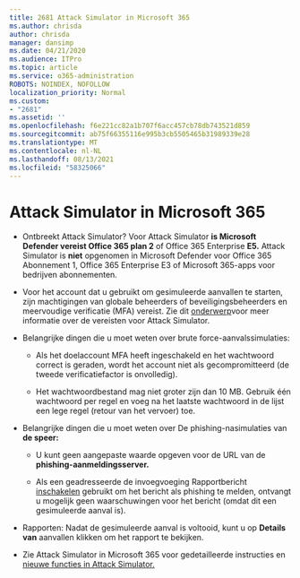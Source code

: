 ```yaml
---
title: 2681 Attack Simulator in Microsoft 365
ms.author: chrisda
author: chrisda
manager: dansimp
ms.date: 04/21/2020
ms.audience: ITPro
ms.topic: article
ms.service: o365-administration
ROBOTS: NOINDEX, NOFOLLOW
localization_priority: Normal
ms.custom:
- "2681"
ms.assetid: ''
ms.openlocfilehash: f6e221cc82a1b707f6acc457cb78db743521d859
ms.sourcegitcommit: ab75f66355116e995b3cb5505465b31989339e28
ms.translationtype: MT
ms.contentlocale: nl-NL
ms.lasthandoff: 08/13/2021
ms.locfileid: "58325066"
---
```

# <a name="attack-simulator-in-microsoft-365"></a>Attack Simulator in Microsoft 365

- Ontbreekt Attack Simulator? Voor Attack Simulator **is Microsoft Defender vereist Office 365 plan 2** of Office 365 Enterprise **E5.** Attack Simulator is **niet** opgenomen in Microsoft Defender voor Office 365 Abonnement 1, Office 365 Enterprise E3 of Microsoft 365-apps voor bedrijven abonnementen.

- Voor het account dat u gebruikt om gesimuleerde aanvallen te starten, zijn machtigingen van globale beheerders of beveiligingsbeheerders en meervoudige verificatie (MFA) vereist. Zie dit [onderwerp](https://docs.microsoft.com/microsoft-365/security/office-365-security/attack-simulator)voor meer informatie over de vereisten voor Attack Simulator.

- Belangrijke dingen die u moet weten over brute force-aanvalssimulaties: 

  - Als het doelaccount MFA heeft ingeschakeld en het wachtwoord correct is geraden, wordt het account niet als gecompromitteerd (de tweede verificatiefactor is onvolledig).

  - Het wachtwoordbestand mag niet groter zijn dan 10 MB. Gebruik één wachtwoord per regel en voeg na het laatste wachtwoord in de lijst een lege regel (retour van het vervoer) toe.

- Belangrijke dingen die u moet weten over De phishing-nasimulaties van **de speer:**

  - U kunt geen aangepaste waarde opgeven voor de URL van de **phishing-aanmeldingsserver.**

  - Als een geadresseerde de invoegvoeging Rapportbericht [inschakelen](https://docs.microsoft.com/microsoft-365/security/office-365-security/enable-the-report-message-add-in) gebruikt om het bericht als phishing te melden, ontvangt u mogelijk geen waarschuwingen voor het bericht (omdat dit een gesimuleerde aanval is).

- Rapporten: Nadat de gesimuleerde aanval is voltooid, kunt u op **Details van** aanvallen klikken om het rapport te bekijken.

- Zie Attack Simulator in Microsoft 365 voor gedetailleerde instructies en [nieuwe functies in Attack Simulator.](https://docs.microsoft.com/microsoft-365/security/office-365-security/attack-simulator)
